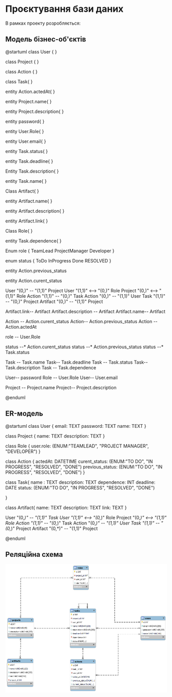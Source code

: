 # Проєктування бази даних

В рамках проекту розробляється: 
## Модель бізнес-об'єктів
@startuml 
class User { }

class Project { }

class Action { }

class Task{ }

entity Action.actedAt{ }

entity Project.name{ }

entity Project.description{ }

entity password{ }

entity User.Role{ }

entity User.email{ }

entity Task.status{ }

entity Task.deadline{ }

Entity Task.description{ }

entity Task.name{ }

Class Artifact{ }

entity Artifact.name{ }

entity Artifact.description{ }

entity Artifact.link{ }

Class Role{ }

entity Task.dependence{ }

Enum role
{
TeamLead
ProjectManager
Developer
}


enum status
{
ToDo
InProgress
Done
RESOLVED
}


entity Action.previous_status

entity Action.curent_status

User "(0,)" -- "(1,1)" Project
User "(1,1)" <--> "(0,)" Role
Project "(0,)" <--> "(1,1)" Role
Action "(1,1)" -- "(0,)" Task
Action "(0,)" -- "(1,1)" User
Task "(1,1)" -- "(0,)" Project
Artifact "(0,)" -- "(1,1)" Project

Artifact.link-- Artifact 
Artifact.description -- Artifact 
Artifact.name-- Artifact

Action -- Action.curent_status
Action-- Action.previous_status
Action -- Action.actedAt

role -- User.Role

status --* Action.curent_status
status --* Action.previous_status
status --* Task.status

Task -- Task.name 
Task-- Task.deadline 
Task -- Task.status 
Task-- Task.description 
Task -- Task.dependence

User-- password 
Role -- User.Role 
User-- User.email

Project -- Project.name 
Project-- Project.description


@enduml
 

## ER-модель
@startuml
class User {
email: TEXT
password: TEXT
name: TEXT
}

class Project {
name: TEXT
description: TEXT
}

class Role {
user.role: (ENUM:"TEAMLEAD", "PROJECT MANAGER", "DEVELOPER")
}


class Action {
actedAt: DATETIME
curent_status: (ENUM:"TO DO", "IN PROGRESS", "RESOLVED", "DONE")
previous_status: (ENUM:"TO DO", "IN PROGRESS", "RESOLVED", "DONE")
}

class Task{
name : TEXT
description: TEXT
dependence: INT
deadline: DATE
status: (ENUM:"TO DO", "IN PROGRESS", "RESOLVED", "DONE")

}

class Artifact{
name: TEXT
description: TEXT
link: TEXT
}

User "(0,*)" -- "(1,1)" Task
User "(1,1)" <--> "(0,*)" Role
Project "(0,*)" <--> "(1,1)" Role
Action "(1,1)" -- "(0,*)" Task
Action "(0,*)" -- "(1,1)" User
Task "(1,1)" -- "(0,*)" Project
Artifact "(0,*)" -- "(1,1)" Project


@enduml

## Реляційна схема

![Relational schema](../pictures/relational_schema.png)
